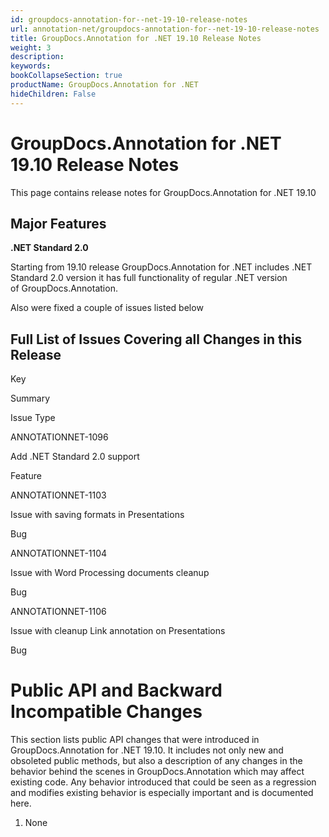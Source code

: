 ```yaml
---
id: groupdocs-annotation-for--net-19-10-release-notes
url: annotation-net/groupdocs-annotation-for--net-19-10-release-notes
title: GroupDocs.Annotation for .NET 19.10 Release Notes
weight: 3
description: 
keywords: 
bookCollapseSection: true
productName: GroupDocs.Annotation for .NET
hideChildren: False
---
```


# GroupDocs.Annotation for .NET 19.10 Release Notes


This page contains release notes for GroupDocs.Annotation for .NET 19.10

## Major Features

**.NET Standard 2.0**

Starting from 19.10 release GroupDocs.Annotation for .NET includes .NET Standard 2.0 version it has full functionality of regular .NET version of GroupDocs.Annotation.

Also were fixed a couple of issues listed below

## Full List of Issues Covering all Changes in this Release

Key

Summary

Issue Type

ANNOTATIONNET-1096

Add .NET Standard 2.0 support

Feature

ANNOTATIONNET-1103

Issue with saving formats in Presentations

Bug

ANNOTATIONNET-1104 

Issue with Word Processing documents cleanup

Bug

ANNOTATIONNET-1106

Issue with cleanup Link annotation on Presentations

Bug

# Public API and Backward Incompatible Changes

This section lists public API changes that were introduced in GroupDocs.Annotation for .NET 19.10. It includes not only new and obsoleted public methods, but also a description of any changes in the behavior behind the scenes in GroupDocs.Annotation which may affect existing code. Any behavior introduced that could be seen as a regression and modifies existing behavior is especially important and is documented here.

1.  None
    

